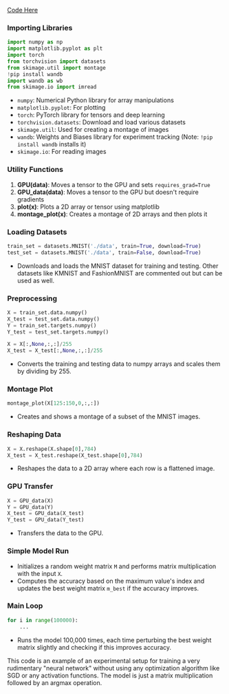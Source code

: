 [Code Here](https://colab.research.google.com/drive/1PFowg9BEhZlhrzj4WvoNkmLvsGuuS1xR?usp=sharing)

### Importing Libraries
```python
import numpy as np
import matplotlib.pyplot as plt
import torch
from torchvision import datasets
from skimage.util import montage
!pip install wandb
import wandb as wb
from skimage.io import imread
```
- `numpy`: Numerical Python library for array manipulations
- `matplotlib.pyplot`: For plotting
- `torch`: PyTorch library for tensors and deep learning
- `torchvision.datasets`: Download and load various datasets
- `skimage.util`: Used for creating a montage of images
- `wandb`: Weights and Biases library for experiment tracking (Note: `!pip install wandb` installs it)
- `skimage.io`: For reading images

### Utility Functions

1. **GPU(data)**: Moves a tensor to the GPU and sets `requires_grad=True`
2. **GPU_data(data)**: Moves a tensor to the GPU but doesn't require gradients
3. **plot(x)**: Plots a 2D array or tensor using matplotlib
4. **montage_plot(x)**: Creates a montage of 2D arrays and then plots it

### Loading Datasets
```python
train_set = datasets.MNIST('./data', train=True, download=True)
test_set = datasets.MNIST('./data', train=False, download=True)
```
- Downloads and loads the MNIST dataset for training and testing. Other datasets like KMNIST and FashionMNIST are commented out but can be used as well.

### Preprocessing
```python
X = train_set.data.numpy()
X_test = test_set.data.numpy()
Y = train_set.targets.numpy()
Y_test = test_set.targets.numpy()

X = X[:,None,:,:]/255
X_test = X_test[:,None,:,:]/255
```
- Converts the training and testing data to numpy arrays and scales them by dividing by 255.

### Montage Plot
```python
montage_plot(X[125:150,0,:,:])
```
- Creates and shows a montage of a subset of the MNIST images.

### Reshaping Data
```python
X = X.reshape(X.shape[0],784)
X_test = X_test.reshape(X_test.shape[0],784)
```
- Reshapes the data to a 2D array where each row is a flattened image.

### GPU Transfer
```python
X = GPU_data(X)
Y = GPU_data(Y)
X_test = GPU_data(X_test)
Y_test = GPU_data(Y_test)
```
- Transfers the data to the GPU.

### Simple Model Run
- Initializes a random weight matrix `M` and performs matrix multiplication with the input `X`.
- Computes the accuracy based on the maximum value's index and updates the best weight matrix `m_best` if the accuracy improves.

### Main Loop
```python
for i in range(100000):
    ...
```
- Runs the model 100,000 times, each time perturbing the best weight matrix slightly and checking if this improves accuracy.

This code is an example of an experimental setup for training a very rudimentary "neural network" without using any optimization algorithm like SGD or any activation functions. The model is just a matrix multiplication followed by an argmax operation.
